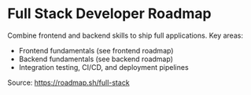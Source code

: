 # Full Stack Developer Roadmap

Combine frontend and backend skills to ship full applications. Key areas:

- Frontend fundamentals (see frontend roadmap)
- Backend fundamentals (see backend roadmap)
- Integration testing, CI/CD, and deployment pipelines

Source: https://roadmap.sh/full-stack
